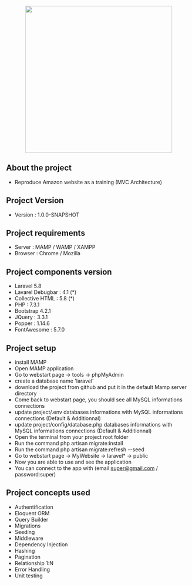 <p align="center"><img src="https://res.cloudinary.com/dtfbvvkyp/image/upload/v1566331377/laravel-logolockup-cmyk-red.svg" width="400"></p>

## About the project

- Reproduce Amazon website as a training (MVC Architecture)

## Project Version

- Version : 1.0.0-SNAPSHOT


## Project requirements

- Server : MAMP / WAMP / XAMPP
- Browser : Chrome / Mozilla

## Project components version

- Laravel 5.8
- Lavarel Debugbar : 4.1 (*)
- Collective HTML : 5.8 (*)
- PHP : 7.3.1
- Bootstrap 4.2.1
- JQuery : 3.3.1
- Popper : 1.14.6
- FontAwesome : 5.7.0

## Project setup

- install MAMP
- Open MAMP application
- Go to webstart page -> tools -> phpMyAdmin
- create a database name 'laravel'
- download the project from github and put it in the default Mamp server directory
- Come back to webstart page, you should see all MySQL informations connections 
- update project/.env databases informations with MySQL informations connections  (Default & Additionnal)
- update project/config/database.php databases informations with MySQL informations connections (Default & Additionnal)
- Open the terminal from your project root folder
- Run the command php artisan migrate:install
- Run the command php artisan migrate:refresh --seed
- Go to webstart page -> MyWebsite -> laravel* -> public
- Now you are able to use and see the application
- You can connect to the app with (email:super@gmail.com / password:super)

## Project concepts used

- Authentification
- Eloquent ORM
- Query Builder
- Migrations
- Seeding
- Middleware
- Dependency Injection
- Hashing
- Pagination
- Relationship 1:N
- Error Handling
- Unit testing

